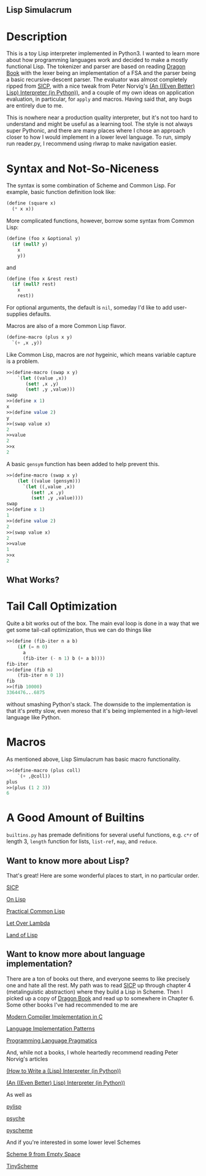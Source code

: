 ## Lisp Simulacrum ##
# Description #
This is a toy Lisp interpreter implemented in Python3. I wanted to learn more about how
programming languages work and decided to make a mostly functional Lisp. The tokenizer
and parser are based on reading [Dragon Book](http://dragonbook.stanford.edu/)
with the lexer being an implementation of a FSA and the parser being a basic recursive-descent parser.
The evaluator was almost completely ripped from [SICP](https://mitpress.mit.edu/sicp/full-text/book/book.html),
with a nice tweak from Peter Norvig's [(An ((Even Better) Lisp) Interpreter (in Python))](http://norvig.com/lispy2.html), and a couple of my own ideas on application evaluation,
in particular, for `apply` and macros. Having said that, any bugs are entirely due to me.

This is nowhere near a production quality interpreter, but it's not too hard to understand
and might be useful as a learning tool. The style is not always super Pythonic, and
there are many places where I chose an approach closer to how I would implement in a
lower level language. To run, simply run reader.py, I recommend using rlwrap to make navigation easier.

# Syntax and Not-So-Niceness #
The syntax is some combination of Scheme and Common Lisp. For example, basic function
definition look like:
```scheme
(define (square x)
  (* x x))
```

More complicated functions, however, borrow some syntax from Common Lisp:
```scheme
(define (foo x &optional y)
  (if (null? y)
    x
    y))
```
and
```scheme
(define (foo x &rest rest)
  (if (null? rest)
    x
    rest))
```
For optional arguments, the default is `nil`, someday I'd like to add user-supplies
defaults.

Macros are also of a more Common Lisp flavor.
```scheme
(define-macro (plus x y)
  `(+ ,x ,y))
```
Like Common Lisp, macros are *not* hygeinic, which means variable capture is a problem.
```scheme
>>(define-macro (swap x y)
    `(let ((value ,x))
       (set! ,x ,y)
       (set! ,y ,value)))
swap
>>(define x 1)
x
>>(define value 2)
y
>>(swap value x)
2
>>value
2
>>x
2
```
A basic `gensym` function has been added to help prevent this.
```scheme
>>(define-macro (swap x y)
    (let ((value (gensym)))
      `(let ((,value ,x))
         (set! ,x ,y)
         (set! ,y ,value))))
swap
>>(define x 1)
1
>>(define value 2)
2
>>(swap value x)
2
>>value
1
>>x
2
```

## What Works? ##
# Tail Call Optimization #
Quite a bit works out of the box. The main eval loop is done in a way that we get some
tail-call optimization, thus we can do things like
```scheme
>>(define (fib-iter n a b)
    (if (= n 0)
      a
      (fib-iter (- n 1) b (+ a b))))
fib-iter
>>(define (fib n)
    (fib-iter n 0 1))
fib
>>(fib 10000)
3364476...6875
```
without smashing Python's stack. The downside to the implementation is that it's pretty slow,
even moreso that it's being implemented in a high-level language like Python.

# Macros #
As mentioned above, Lisp Simulacrum has basic macro functionality.
```scheme
>>(define-macro (plus coll)
    `(+ ,@coll))
plus
>>(plus (1 2 3))
6
```

# A Good Amount of Builtins #
`builtins.py` has premade definitions for several useful functions, e.g. `c*r` of
length 3, `length` function for lists, `list-ref`, `map`, and `reduce`.

## Want to know more about Lisp? ##
That's great! Here are some wonderful places to start, in no particular order.

[SICP](https://mitpress.mit.edu/sicp/full-text/book/book.html)

[On Lisp](http://www.paulgraham.com/onlisp.html)

[Practical Common Lisp](http://www.gigamonkeys.com/book/)

[Let Over Lambda](http://letoverlambda.com/)

[Land of Lisp](http://landoflisp.com/)

## Want to know more about language implementation? ##
There are a ton of books out there, and everyone seems to like precisely one and hate all the rest.
My path was to read [SICP](https://mitpress.mit.edu/sicp/full-text/book/book.html) up through
chapter 4 (metalinguistic abstraction) where they build a Lisp in Scheme. Then I picked up a
copy of [Dragon Book](http://dragonbook.stanford.edu/) and read up to somewhere in Chapter 6.
Some other books I've had recommended to me are

[Modern Compiler Implementation in C](http://www.cs.princeton.edu/~appel/modern/c/)

[Language Implementation Patterns](http://pragprog.com/book/tpdsl/language-implementation-patterns)

[Programming Language Pragmatics](https://www.cs.rochester.edu/~scott/pragmatics/)

And, while not a books, I whole heartedly recommend reading Peter Norvig's articles

[(How to Write a (Lisp) Interpreter (in Python))](http://norvig.com/lispy.html)

[(An ((Even Better) Lisp) Interpreter (in Python))](http://norvig.com/lispy2.html)

As well as

[pylisp](https://www.biostat.wisc.edu/~annis/creations/PyLisp/)

[psyche](http://yduppen.home.xs4all.nl/)

[pyscheme](https://hkn.eecs.berkeley.edu/~dyoo/python/pyscheme/)


And if you're interested in some lower level Schemes

[Scheme 9 from Empty Space](http://www.t3x.org/s9fes/)

[TinyScheme](http://tinyscheme.sourceforge.net/)
